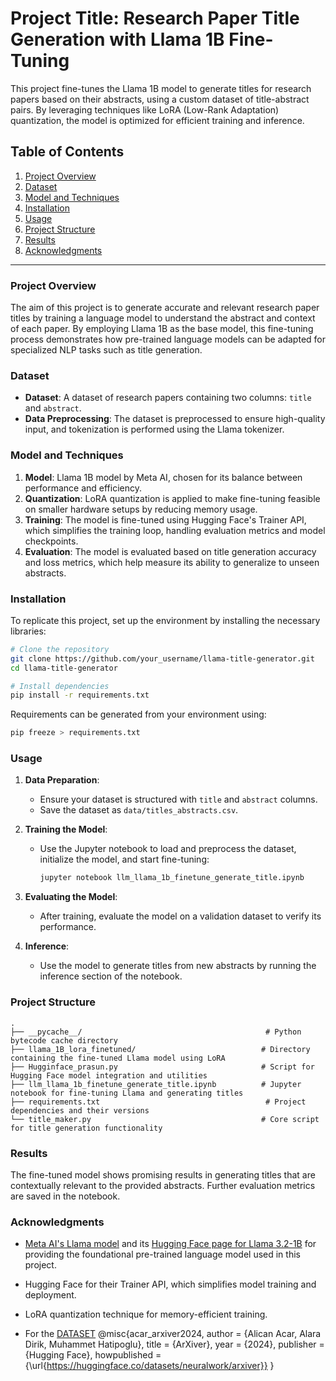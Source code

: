 # Project Title: **Research Paper Title Generation with Llama 1B Fine-Tuning**

This project fine-tunes the Llama 1B model to generate titles for research papers based on their abstracts, using a custom dataset of title-abstract pairs. By leveraging techniques like LoRA (Low-Rank Adaptation) quantization, the model is optimized for efficient training and inference.

## Table of Contents
1. [Project Overview](#project-overview)
2. [Dataset](#dataset)
3. [Model and Techniques](#model-and-techniques)
4. [Installation](#installation)
5. [Usage](#usage)
6. [Project Structure](#project-structure)
7. [Results](#results)
8. [Acknowledgments](#acknowledgments)

---

### Project Overview

The aim of this project is to generate accurate and relevant research paper titles by training a language model to understand the abstract and context of each paper. By employing Llama 1B as the base model, this fine-tuning process demonstrates how pre-trained language models can be adapted for specialized NLP tasks such as title generation.

### Dataset

- **Dataset**: A dataset of research papers containing two columns: `title` and `abstract`.
- **Data Preprocessing**: The dataset is preprocessed to ensure high-quality input, and tokenization is performed using the Llama tokenizer. 

### Model and Techniques

1. **Model**: Llama 1B model by Meta AI, chosen for its balance between performance and efficiency.
2. **Quantization**: LoRA quantization is applied to make fine-tuning feasible on smaller hardware setups by reducing memory usage.
3. **Training**: The model is fine-tuned using Hugging Face's Trainer API, which simplifies the training loop, handling evaluation metrics and model checkpoints.
4. **Evaluation**: The model is evaluated based on title generation accuracy and loss metrics, which help measure its ability to generalize to unseen abstracts.

### Installation

To replicate this project, set up the environment by installing the necessary libraries:

```bash
# Clone the repository
git clone https://github.com/your_username/llama-title-generator.git
cd llama-title-generator

# Install dependencies
pip install -r requirements.txt
```

Requirements can be generated from your environment using:
```bash
pip freeze > requirements.txt
```

### Usage

1. **Data Preparation**:
   - Ensure your dataset is structured with `title` and `abstract` columns.
   - Save the dataset as `data/titles_abstracts.csv`.

2. **Training the Model**:
   - Use the Jupyter notebook to load and preprocess the dataset, initialize the model, and start fine-tuning:
     ```bash
     jupyter notebook llm_llama_1b_finetune_generate_title.ipynb
     ```

3. **Evaluating the Model**:
   - After training, evaluate the model on a validation dataset to verify its performance.

4. **Inference**:
   - Use the model to generate titles from new abstracts by running the inference section of the notebook.

### Project Structure

```
.
├── __pycache__/                                         # Python bytecode cache directory
├── llama_1B_lora_finetuned/                            # Directory containing the fine-tuned Llama model using LoRA
├── Hugginface_prasun.py                                # Script for Hugging Face model integration and utilities
├── llm_llama_1b_finetune_generate_title.ipynb          # Jupyter notebook for fine-tuning Llama and generating titles
├── requirements.txt                                     # Project dependencies and their versions
└── title_maker.py                                      # Core script for title generation functionality
```

### Results

The fine-tuned model shows promising results in generating titles that are contextually relevant to the provided abstracts. Further evaluation metrics are saved in the notebook.

### Acknowledgments

- [Meta AI's Llama model](https://www.llama.com/) and its [Hugging Face page for Llama 3.2-1B](https://huggingface.co/meta-llama/Llama-3.2-1B) for providing the foundational pre-trained language model used in this project.
- Hugging Face for their Trainer API, which simplifies model training and deployment.
- LoRA quantization technique for memory-efficient training.

- For the [DATASET](https://huggingface.co/datasets/neuralwork/arxiver)
  @misc{acar_arxiver2024,
  author = {Alican Acar, Alara Dirik, Muhammet Hatipoglu},
  title = {ArXiver},
  year = {2024},
  publisher = {Hugging Face},
  howpublished = {\url{https://huggingface.co/datasets/neuralwork/arxiver}}
}

